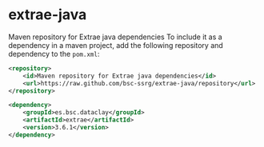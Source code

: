 # extrae-java
Maven repository for Extrae java dependencies
To include it as a dependency in a maven project, add the following repository and dependency to the `pom.xml`:

```xml
<repository>
    <id>Maven repository for Extrae java dependencies</id>
    <url>https://raw.github.com/bsc-ssrg/extrae-java/repository</url>
</repository>
```

```xml
<dependency>
    <groupId>es.bsc.dataclay</groupId>
    <artifactId>extrae</artifactId>
    <version>3.6.1</version>
</dependency>
```
